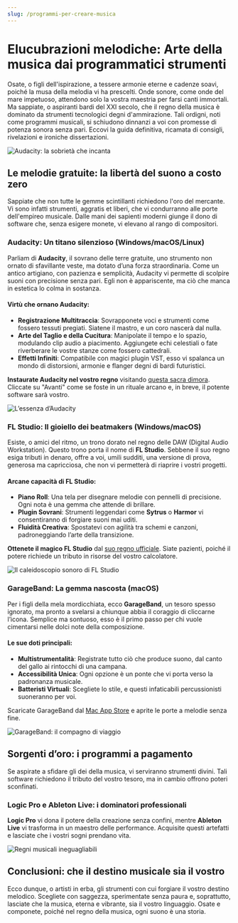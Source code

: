 ```yaml
---
slug: /programmi-per-creare-musica
---
```

# Elucubrazioni melodiche: Arte della musica dai programmatici strumenti

Osate, o figli dell'ispirazione, a tessere armonie eterne e cadenze soavi, poiché la musa della melodia vi ha prescelti. Onde sonore, come onde del mare impetuoso, attendono solo la vostra maestria per farsi canti immortali. Ma sappiate, o aspiranti bardi del XXI secolo, che il regno della musica è dominato da strumenti tecnologici degni d'ammirazione. Tali ordigni, noti come programmi musicali, si schiudono dinnanzi a voi con promesse di potenza sonora senza pari. Eccovi la guida definitiva, ricamata di consigli, rivelazioni e ironiche dissertazioni.

![Audacity: la sobrietà che incanta](/guide-img/output/215529be.jpg)

## Le melodie gratuite: la libertà del suono a costo zero

Sappiate che non tutte le gemme scintillanti richiedono l'oro del mercante. Vi sono infatti strumenti, aggratis et liberi, che vi condurranno alle porte dell'empireo musicale. Dalle mani dei sapienti moderni giunge il dono di software che, senza esigere monete, vi elevano al rango di compositori.

### Audacity: Un titano silenzioso (Windows/macOS/Linux)

Parliam di **Audacity**, il sovrano delle terre gratuite, uno strumento non ornato di sfavillante veste, ma dotato d’una forza straordinaria. Come un antico artigiano, con pazienza e semplicità, Audacity vi permette di scolpire suoni con precisione senza pari. Egli non è appariscente, ma ciò che manca in estetica lo colma in sostanza.

#### Virtù che ornano Audacity:

- **Registrazione Multitraccia**: Sovrapponete voci e strumenti come fossero tessuti pregiati. Siatene il mastro, e un coro nascerà dal nulla.
- **Arte del Taglio e della Cucitura**: Manipolate il tempo e lo spazio, modulando clip audio a piacimento. Aggiungete echi celestiali o fate riverberare le vostre stanze come fossero cattedrali.
- **Effetti Infiniti**: Compatibile con magici plugin VST, esso vi spalanca un mondo di distorsioni, armonie e flanger degni di bardi futuristici.

**Instaurate Audacity nel vostro regno** visitando [questa sacra dimora](https://www.fosshub.com/Audacity.html). Cliccate su "Avanti" come se foste in un rituale arcano e, in breve, il potente software sarà vostro.

![L’essenza d’Audacity](/guide-img/output/215529be.jpg)

### FL Studio: Il gioiello dei beatmakers (Windows/macOS)

Esiste, o amici del ritmo, un trono dorato nel regno delle DAW (Digital Audio Workstation). Questo trono porta il nome di **FL Studio**. Sebbene il suo regno esiga tributi in denaro, offre a voi, umili sudditi, una versione di prova, generosa ma capricciosa, che non vi permetterà di riaprire i vostri progetti.

#### Arcane capacità di FL Studio:

- **Piano Roll**: Una tela per disegnare melodie con pennelli di precisione. Ogni nota è una gemma che attende di brillare.
- **Plugin Sovrani**: Strumenti leggendari come **Sytrus** o **Harmor** vi consentiranno di forgiare suoni mai uditi.
- **Fluidità Creativa**: Spostatevi con agilità tra schemi e canzoni, padroneggiando l’arte della transizione.

**Ottenete il magico FL Studio** dal [suo regno ufficiale](https://www.image-line.com/fl-studio-download/). Siate pazienti, poiché il potere richiede un tributo in risorse del vostro calcolatore.

![Il caleidoscopio sonoro di FL Studio](/guide-img/output/5c7f5320.jpg)

### GarageBand: La gemma nascosta (macOS)

Per i figli della mela mordicchiata, ecco **GarageBand**, un tesoro spesso ignorato, ma pronto a svelarsi a chiunque abbia il coraggio di cliccarne l’icona. Semplice ma sontuoso, esso è il primo passo per chi vuole cimentarsi nelle dolci note della composizione.

#### Le sue doti principali:

- **Multistrumentalità**: Registrate tutto ciò che produce suono, dal canto del gallo ai rintocchi di una campana.
- **Accessibilità Unica**: Ogni opzione è un ponte che vi porta verso la padronanza musicale.
- **Batteristi Virtuali**: Scegliete lo stile, e questi infaticabili percussionisti suoneranno per voi.

Scaricate GarageBand dal [Mac App Store](https://apps.apple.com/it/app/garageband/id682658836?mt=12) e aprite le porte a melodie senza fine.

![GarageBand: il compagno di viaggio](/guide-img/output/94b0e0e2.jpg)

## Sorgenti d’oro: i programmi a pagamento

Se aspirate a sfidare gli dei della musica, vi serviranno strumenti divini. Tali software richiedono il tributo del vostro tesoro, ma in cambio offrono poteri sconfinati.

### Logic Pro e Ableton Live: i dominatori professionali

**Logic Pro** vi dona il potere della creazione senza confini, mentre **Ableton Live** vi trasforma in un maestro delle performance. Acquisite questi artefatti e lasciate che i vostri sogni prendano vita.

![Regni musicali ineguagliabili](/guide-img/output/5a1ccf6c.jpg)

## Conclusioni: che il destino musicale sia il vostro

Ecco dunque, o artisti in erba, gli strumenti con cui forgiare il vostro destino melodico. Scegliete con saggezza, sperimentate senza paura e, soprattutto, lasciate che la musica, eterna e vibrante, sia il vostro linguaggio. Osate e componete, poiché nel regno della musica, ogni suono è una storia.
```